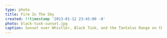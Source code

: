 ```yaml
---
type: photo
title: Fire In The Sky
created: !!timestamp '2013-01-12 23:45:00 -8'
photo: black-tusk-sunset.jpg
caption: Sunset over Whistler, Black Tusk, and the Tantalus Range on the way back from Blackcomb backcountry. Whistler, BC.
---
```

